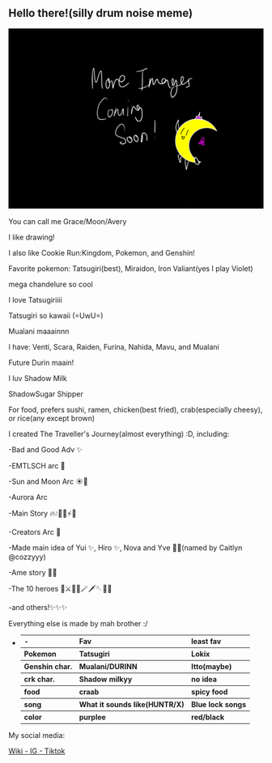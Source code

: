 <section class = "intro">
            <h2>Hello there!(silly drum noise meme)</h2>
            <img src = "./TBApic.png" alt = "Intro pic">
            <p>You can call me Grace/Moon/Avery</p>
            <p>I like drawing!</p>
            <p>I also like Cookie Run:Kingdom, Pokemon, and Genshin!</p>
            <p>Favorite pokemon: Tatsugiri(best), Miraidon, Iron Valiant(yes I play Violet)</p>
            <p>mega chandelure so cool</p>
            <p> I love Tatsugiriiii</p>
            <p> Tatsugiri so kawaii (=UwU=)</p>
            <p> Mualani maaainnn</p>
            <p> I have: Venti, Scara, Raiden, Furina, Nahida, Mavu, and Mualani </p>
            <p> Future Durin maain!</p>
            <p> I luv Shadow Milk </p>
            <p> ShadowSugar Shipper</p>
            <p>For food, prefers sushi, ramen, chicken(best fried), crab(especially cheesy), or rice(any except brown)</p>
            <p>I created The Traveller's Journey(almost everything) :D, including:</p>
            <div class = "WIM">
                <p>  -Bad and Good Adv ✨</p>
                <p>  -EMTLSCH arc 🏫</p>
                <p>  -Sun and Moon Arc ☀️🌙</p>
                <p>  -Aurora Arc</p>
                <p>  -Main Story 🔥💧🍃🧊⚡💨</p>
                <p>  -Creators Arc 👑</p>
                <p>  -Made main idea of Yui ✨, Hiro ✨, Nova and Yve 👑✨(named by Caitlyn @cozzyyy)</p>
                <p>  -Ame story 👑✨</p>
                <p>  -The 10 heroes 👑⚔️🏹👊🪄🗡️🪡🔨🔗</p>
                <p>  -and others!✨✨✨</p>
            <p>Everything else is made by mah brother :/</p>
            <ul>
                        <li>
                                    <table>
                                                <tr>
                                                            <th>-</th>
                                                            <th>Fav</th>
                                                            <th>least fav</th>
                                                </tr>
                                                <tr>
                                                            <th>Pokemon</th>
                                                            <th>Tatsugiri</th>
                                                            <th>Lokix</th>
                                                </tr>
                                                <tr>
                                                            <th>Genshin char.</th>
                                                            <th>Mualani/DURINN</th>
                                                            <th>Itto(maybe)</th>
                                                </tr>
                                                <tr>
                                                            <th>crk char.</th>
                                                            <th>Shadow milkyy</th>
                                                            <th>no idea</th>
                                                </tr>
                                                <tr>
                                                            <th>food</th>
                                                            <th>craab</th>
                                                            <th>spicy food</th>
                                                </tr>
                                                <tr>
                                                            <th>song</th>
                                                            <th>What it sounds like(HUNTR/X)</th>
                                                            <th>Blue lock songs</th>
                                                </tr>
                                                <tr>
                                                            <th>color</th>
                                                            <th>purplee</th>
                                                            <th>red/black</th>
                                                </tr>
                                    </table>
                        </li>
            </ul>
            <p>My social media:</p>
                        <a href="https://cookie-run-kingdom-ocs.fandom.com/wiki/User:DiamondMoon789">Wiki - </a>
                        <a href="#">IG - </a>
                        <a href="#">Tiktok</a>
</section>
